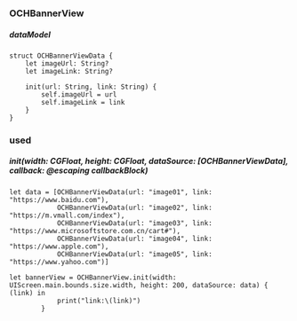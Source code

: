 ### OCHBannerView

##### dataModel

```
struct OCHBannerViewData {
    let imageUrl: String?
    let imageLink: String?
    
    init(url: String, link: String) {
        self.imageUrl = url
        self.imageLink = link
    }
}
```

### used
##### init(width: CGFloat, height: CGFloat, dataSource: [OCHBannerViewData], callback: @escaping callbackBlock)

```
let data = [OCHBannerViewData(url: "image01", link: "https://www.baidu.com"),
            OCHBannerViewData(url: "image02", link: "https://m.vmall.com/index"),
            OCHBannerViewData(url: "image03", link: "https://www.microsoftstore.com.cn/cart#"),
            OCHBannerViewData(url: "image04", link: "https://www.apple.com"),
            OCHBannerViewData(url: "image05", link: "https://www.yahoo.com")]  
            
let bannerView = OCHBannerView.init(width: UIScreen.main.bounds.size.width, height: 200, dataSource: data) { (link) in
            print("link:\(link)")
        }
```
